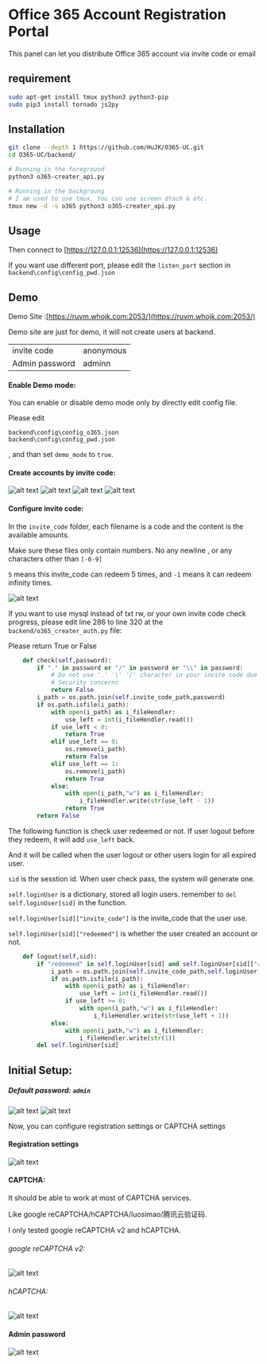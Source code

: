 # Office 365 Account Registration Portal
This panel can let you distribute Office 365 account via invite code or email

## requirement
```bash
sudo apt-get install tmux python3 python3-pip
sudo pip3 install tornado js2py
```

## Installation
```bash
git clone --depth 1 https://github.com/HuJK/O365-UC.git
cd O365-UC/backend/

# Running in the foreground
python3 o365-creater_api.py

# Running in the backgroung
# I am used to use tmux. You can use screen dtach & etc.
tmux new -d -s o365 python3 o365-creater_api.py
```

## Usage
Then connect to [https://127.0.0.1:12536](https://127.0.0.1:12536) 

If you want use different port, please edit the ```listen_port``` section in ```backend\config\config_pwd.json``` 

## Demo
Demo Site :[https://ruvm.whojk.com:2053/](https://ruvm.whojk.com:2053/)

Demo site are just for demo, it will not create users at backend.

| | |
|-|-|
|invite code | anonymous|
|Admin password | adminn|

#### Enable Demo mode:
You can enable or disable demo mode only by directly edit config file.

Please edit 
```
backend\config\config_o365.json
backend\config\config_pwd.json
```
, and than set ```demo_mode``` to ```true```.


#### Create accounts by invite code:
![alt text](https://raw.githubusercontent.com/HuJK/O365-UC/master/Screenshots/14.PNG) ![alt text](https://raw.githubusercontent.com/HuJK/O365-UC/master/Screenshots/14-2.PNG)
![alt text](https://raw.githubusercontent.com/HuJK/O365-UC/master/Screenshots/12.PNG)
![alt text](https://raw.githubusercontent.com/HuJK/O365-UC/master/Screenshots/13.PNG)

#### Configure invite code:

In the ```invite_code``` folder, each filename is a code and the content is the available amounts.

Make sure these files only contain numbers. No any newline , or any characters other than ```[-0-9]```

```5``` means this invite_code can redeem 5 times, and ```-1``` means it can redeem infinity times.

![alt text](https://raw.githubusercontent.com/HuJK/O365-UC/master/Screenshots/15.PNG)

If you want to use mysql instead of txt rw, or your own invite code check progress, please edit line 286 to line 320 at the ```backend/o365_creater_auth.py``` file:

Please return True or False

```python
    def check(self,password):
        if "." in password or "/" in password or "\\" in password:
            # Do not use '.' '\' '/' character in your invite code due to
            # Security concerns
            return False
        i_path = os.path.join(self.invite_code_path,password)
        if os.path.isfile(i_path):
            with open(i_path) as i_fileHendler:
                use_left = int(i_fileHendler.read())
            if use_left < 0:
                return True
            elif use_left == 0:
                os.remove(i_path)
                return False
            elif use_left == 1:
                os.remove(i_path)
                return True
            else:
                with open(i_path,"w") as i_fileHendler:
                    i_fileHendler.write(str(use_left - 1))
                return True
        return False
```

The following function is check user redeemed or not. If user logout before they redeem, it will add ```use_left``` back. 

And it will be called when the user logout or other users login for all expired user.

```sid``` is the sesstion id. When user check pass, the system will generate one.

```self.loginUser``` is a dictionary, stored all login users. remember to ```del self.loginUser[sid]``` in the function.

```self.loginUser[sid]["invite_code"]``` is the invite_code that the user use.

```self.loginUser[sid]["redeemed"]``` is whether the user created an account or not. 

```python
    def logout(self,sid):
        if "redeemed" in self.loginUser[sid] and self.loginUser[sid]["redeemed"] == False:
            i_path = os.path.join(self.invite_code_path,self.loginUser[sid]["invite_code"])
            if os.path.isfile(i_path):
                with open(i_path) as i_fileHendler:
                    use_left = int(i_fileHendler.read())
                if use_left >= 0:
                    with open(i_path,"w") as i_fileHendler:
                        i_fileHendler.write(str(use_left + 1))
            else:
                with open(i_path,"w") as i_fileHendler:
                    i_fileHendler.write(str(1))
        del self.loginUser[sid]
```


## Initial Setup:
 
##### Default password: ```admin```

![alt text](https://raw.githubusercontent.com/HuJK/O365-UC/master/Screenshots/01.PNG)
![alt text](https://raw.githubusercontent.com/HuJK/O365-UC/master/Screenshots/Setup.PNG)

Now, you can configure registration settings or CAPTCHA settings

#### Registration settings

![alt text](https://raw.githubusercontent.com/HuJK/O365-UC/master/Screenshots/09.PNG)

#### CAPTCHA:

It should be able to work at most of CAPTCHA services. 

Like google reCAPTCHA/hCAPTCHA/luosimao/腾讯云验证码. 

I only tested google reCAPTCHA v2 and hCAPTCHA.

###### google reCAPTCHA v2:

![alt text](https://raw.githubusercontent.com/HuJK/O365-UC/master/Screenshots/16.PNG)

###### hCAPTCHA:
![alt text](https://raw.githubusercontent.com/HuJK/O365-UC/master/Screenshots/17.PNG)

#### Admin password

![alt text](https://raw.githubusercontent.com/HuJK/O365-UC/master/Screenshots/10.PNG)
